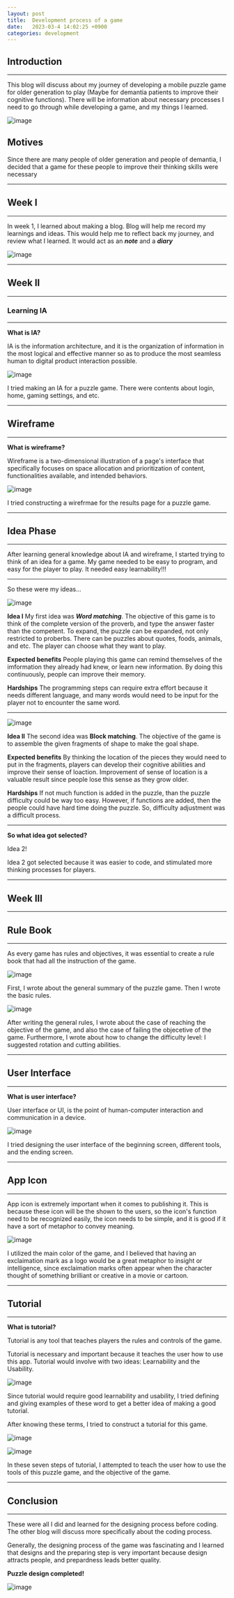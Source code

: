 ```yaml
---
layout: post
title:  Development process of a game
date:   2023-03-4 14:02:25 +0900
categories: development
---
```



## Introduction

---

This blog will discuss about my journey of developing a mobile puzzle game for older generation to play (Maybe for demantia patients to improve their cognitive functions).
There will be information about necessary processes I need to go through while developing a game, and my things I learned.

![image](https://www.maketecheasier.com/assets/uploads/2021/12/mobile-puzzle-game-candy-crush-800x400.jpg.webp)

## Motives

Since there are many people of older generation and people of demantia, I decided that a game for these people to improve their thinking skills were necessary

---

## Week I

---

In week 1, I learned about making a blog. Blog will help me record my learnings and ideas.
This would help me to reflect back my journey, and review what I learned.
It would act as an ***note*** and a ***diary***

![image](https://res.cloudinary.com/dg8gqr85x/image/upload/v1678846783/%EC%8A%A4%ED%81%AC%EB%A6%B0%EC%83%B7_2023-03-15_111908_g9izwk.png)

---

## Week II

---

### **Learning IA**

---

**What is IA?**

IA is the information architecture, and it is the organization of information in the most logical and effective manner so as to produce the most seamless human to digital product interaction possible.

![image](https://res.cloudinary.com/dg8gqr85x/image/upload/v1678594542/%EC%8A%A4%ED%81%AC%EB%A6%B0%EC%83%B7_2023-03-12_130452_deemy6.png)

I tried making an IA for a puzzle game. There were contents about login, home, gaming settings, and etc.

---

## Wireframe

---

**What is wireframe?**

Wireframe is a two-dimensional illustration of a page's interface that specifically focuses on space allocation and prioritization of content, functionalities available, and intended behaviors.

![image](https://res.cloudinary.com/dg8gqr85x/image/upload/v1678594542/%EC%8A%A4%ED%81%AC%EB%A6%B0%EC%83%B7_2023-03-12_130549_vw8sa3.png)

I tried constructing a wirefrmae for the results page for a puzzle game.

---

## Idea Phase

---

After learning general knowledge about IA and wireframe, I started trying to think of an idea for a game.
My game needed to be easy to program, and easy for the player to play.
It needed easy learnability!!!

---
So these were my ideas...

![image](https://res.cloudinary.com/dg8gqr85x/image/upload/v1678849040/%EC%8A%A4%ED%81%AC%EB%A6%B0%EC%83%B7_2023-03-15_115659_jbfuff.png)

**Idea I**
My first idea was ***Word matching***. The objective of this game is to think of the complete version of the proverb, and type the answer faster than the competent.
To expand, the puzzle can be expanded, not only restricted to proberbs. There can be puzzles about quotes, foods, animals, and etc. The player can choose what they want to play.

**Expected benefits**
People playing this game can remind themselves of the imformation they already had knew, or learn new information. By doing this continuously, people can improve their memory.

**Hardships**
The programming steps can require extra effort because it needs different language, and many words would need to be input for the player not to encounter the same word.

---

![image](https://res.cloudinary.com/dg8gqr85x/image/upload/v1678849040/%EC%8A%A4%ED%81%AC%EB%A6%B0%EC%83%B7_2023-03-15_115641_bkj1jy.png)

**Idea II**
The second idea was **Block matching**. The objective of the game is to assemble the given fragments of shape to make the goal shape.

**Expected benefits**
By thinking the location of the pieces they would need to put in the fragments, players can develop their cognitive abilities and improve their sense of loaction. Improvement of sense of location is a valuable result since people lose this sense as they grow older.

**Hardships**
If not much function is added in the puzzle, than the puzzle difficulty could be way too easy. However, if functions are added, then the people could have hard time doing the puzzle. So, difficulty adjustment was a difficult process.

---

**So what idea got selected?**

Idea 2!

Idea 2 got selected because it was easier to code, and stimulated more thinking processes for players.

---

## Week III

---

## Rule Book

---

As every game has rules and objectives, it was essential to create a rule book that had all the instruction of the game.

![image](https://res.cloudinary.com/dg8gqr85x/image/upload/v1679039186/%EC%8A%A4%ED%81%AC%EB%A6%B0%EC%83%B7_2023-03-17_164505_lhg9zn.png)

First, I wrote about the general summary of the puzzle game. Then I wrote the basic rules.

![image](https://res.cloudinary.com/dg8gqr85x/image/upload/v1678850959/%EC%8A%A4%ED%81%AC%EB%A6%B0%EC%83%B7_2023-03-15_122900_lkxwop.png)

After writing the general rules, I wrote about the case of reaching the objective of the game, and also the case of failing the objecetive of the game. Furthermore, I wrote about how to change the difficulty level: I suggested rotation and cutting abilities.

---

## User Interface

---

**What is user interface?**

User interface or UI, is the point of human-computer interaction and communication in a device. 

![image](https://res.cloudinary.com/dg8gqr85x/image/upload/v1679876267/%EC%8A%A4%ED%81%AC%EB%A6%B0%EC%83%B7_2023-03-27_091734_wyd2ki.png)

I tried designing the user interface of the beginning screen, different tools, and the ending screen.

---

## App Icon

---

App icon is extremely important when it comes to publishing it. This is because these icon will be the shown to the users, so the icon's function need to be recognized easily, the icon needs to be simple, and it is good if it have a sort of metaphor to convey meaning.

![image](https://res.cloudinary.com/dg8gqr85x/image/upload/v1679876191/%EC%8A%A4%ED%81%AC%EB%A6%B0%EC%83%B7_2023-03-27_091446_in2m53.png)

I utilized the main color of the game, and I believed that having an exclaimation mark as a logo would be a great metaphor to insight or intelligence, since exclaimation marks often appear when the character thought of something brilliant or creative in a movie or cartoon.

---

## Tutorial

---

**What is tutorial?**

Tutorial is any tool that teaches players the rules and controls of the game.

Tutorial is necessary and important because it teaches the user how to use this app. Tutorial would involve with two ideas: Learnability and the Usability.

![image](https://res.cloudinary.com/dg8gqr85x/image/upload/v1679876191/%EC%8A%A4%ED%81%AC%EB%A6%B0%EC%83%B7_2023-03-27_091510_vxn2hc.png)

Since tutorial would require good learnability and usability, I tried defining and giving examples of these word to get a better idea of making a good tutorial.

After knowing these terms, I tried to construct a tutorial for this game.

![image](https://res.cloudinary.com/dg8gqr85x/image/upload/v1679876191/%EC%8A%A4%ED%81%AC%EB%A6%B0%EC%83%B7_2023-03-27_091539_snkol4.png)

![image](https://res.cloudinary.com/dg8gqr85x/image/upload/v1679876191/%EC%8A%A4%ED%81%AC%EB%A6%B0%EC%83%B7_2023-03-27_091547_g6wyko.png)

In these seven steps of tutorial, I attempted to teach the user how to use the tools of this puzzle game, and the objective of the game. 

---

## Conclusion

---

These were all I did and learned for the designing process before coding. The other blog will discuss more specifically about the coding process.

Generally, the designing process of the game was fascinating and I learned that designs and the preparing step is very important because design attracts people, and prepardness leads better quality.

**Puzzle design completed!**

![image](http://clipart-library.com/images/kcMnoEjXi.png)